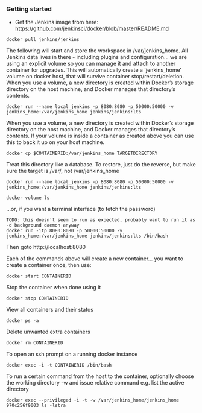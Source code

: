 
### Getting started

* Get the Jenkins image from here: https://github.com/jenkinsci/docker/blob/master/README.md

```
docker pull jenkins/jenkins
```

The following will start and store the workspace in /var/jenkins_home. All Jenkins data lives in there - including plugins and configuration... we are using an explicit volume so you can manage it and attach to another container for upgrades.  This will automatically create a 'jenkins_home' volume on docker host, that will survive container stop/restart/deletion.  When you use a volume, a new directory is created within Docker’s storage directory on the host machine, and Docker manages that directory’s contents. 
```
docker run --name local_jenkins -p 8080:8080 -p 50000:50000 -v jenkins_home:/var/jenkins_home jenkins/jenkins:lts

```
When you use a volume, a new directory is created within Docker’s storage directory on the host machine, and Docker manages that directory’s contents.  If your volume is inside a container as created above you can use this to back it up on your host machine.
``` 
docker cp $CONTAINERID:/var/jenkins_home TARGETDIRECTORY
```
Treat this directory like a database.  To restore, just do the reverse, but make sure the target is /var/, not /var/jenkins_home

```
docker run --name local_jenkins -p 8080:8080 -p 50000:50000 -v jenkins_home:/var/jenkins_home jenkins/jenkins:lts

docker volume ls
```

...or, if you want a terminal interface (to fetch the password)
```
TODO: this doesn't seem to run as expected, probably want to run it as -d background daemon anyway
docker run -itp 8080:8080 -p 50000:50000 -v jenkins_home:/var/jenkins_home jenkins/jenkins:lts /bin/bash
```

Then goto http://localhost:8080

Each of the commands above will create a new container... you want to create a container once, then use:
```
docker start CONTAINERID 
```

Stop the container when done using it
```
docker stop CONTAINERID
```

View all containers and their status
```
docker ps -a
```

Delete unwanted extra containers
```
docker rm CONTAINERID
```

To open an ssh prompt on a running docker instance
```
docker exec -i -t CONTAINERID /bin/bash
```

To run a certain command from the host to the container, optionally choose the working directory -w and issue relative command e.g. list the active directory
```
docker exec --privileged -i -t -w /var/jenkins_home/jenkins_home 970c256f9003 ls -lstra
```




